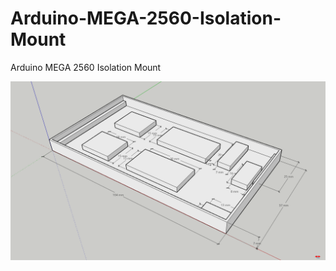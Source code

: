 # Arduino-MEGA-2560-Isolation-Mount
Arduino MEGA 2560 Isolation Mount

![Arduino-MEGA-2560-Isolation-Mount](Arduino-MEGA-2560-Isolation-Mount.png)